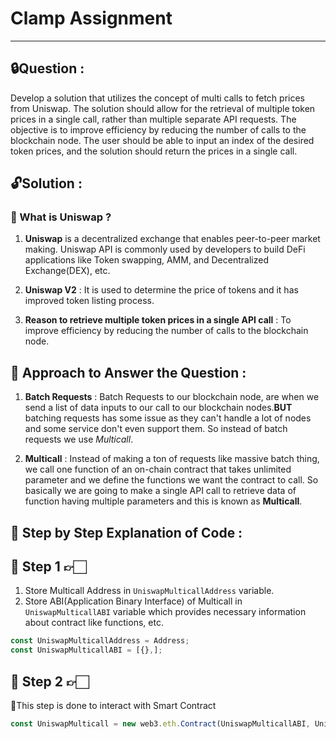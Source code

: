 # Clamp Assignment

---

## 🔒Question :

Develop a solution that utilizes the concept of multi calls to fetch prices from Uniswap. The solution should allow for the retrieval of multiple token prices in a single call, rather than multiple separate API requests. The objective is to improve efficiency by reducing the number of calls to the blockchain node. The user should be able to input an index of the desired token prices, and the solution should return the prices in a single call.

## 🔓Solution :

### 🌟 What is Uniswap ?

1. **Uniswap** is a decentralized exchange that enables peer-to-peer market making. Uniswap API is commonly used by developers to build DeFi applications like Token swapping, AMM, and Decentralized Exchange(DEX), etc.

2. **Uniswap V2** : It is used to determine the price of tokens and it has improved token listing process.

3. **Reason to retrieve multiple token prices in a single API call** : To improve efficiency by reducing the number of calls to the blockchain node.

## 🌟 Approach to Answer the Question :

1. **Batch Requests** : Batch Requests to our blockchain node, are when we send a list of data inputs to our call to our blockchain nodes.**BUT** batching requests has some issue as they can't handle a lot of nodes and some service don't even support them. So instead of batch requests we use _Multicall_.

2. **Multicall** : Instead of making a ton of requests like massive batch thing, we call one function of an on-chain contract that takes unlimited parameter and we define the functions we want the contract to call. So basically we are going to make a single API call to retrieve data of function having multiple parameters and this is known as **Multicall**.

## 🌟 Step by Step Explanation of Code :

## 🔦 Step 1 👉🏻

1. Store Multicall Address in `UniswapMulticallAddress` variable.
2. Store ABI(Application Binary Interface) of Multicall in `UniswapMulticallABI` variable which provides necessary information about contract like functions, etc.

```web3.js
const UniswapMulticallAddress = Address;
const UniswapMulticallABI = [{},];
```

## 🔦 Step 2 👉🏻

🔦This step is done to interact with Smart Contract

```web3.js
const UniswapMulticall = new web3.eth.Contract(UniswapMulticallABI, UniswapMulticallAddress);
```
